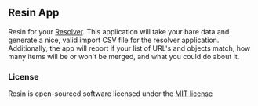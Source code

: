 ## Resin App

Resin for your [Resolver](https://github.com/PACKED-vzw/resolver). This application will take your bare data and generate
a nice, valid import CSV file for the resolver application. Additionally, the
app will report if your list of URL's and objects match, how many items will
be or won't be merged, and what you could do about it.

### License

Resin is open-sourced software licensed under the [MIT license](http://opensource.org/licenses/MIT)

